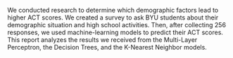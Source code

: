 We conducted research to determine which demographic factors lead to higher ACT scores. 
We created a survey to ask BYU students about their demographic situation and high school activities. 
Then, after collecting 256 responses, we used machine-learning models to predict their ACT scores. 
This report analyzes the results we received from the Multi-Layer Perceptron, the Decision Trees, and the K-Nearest Neighbor models.
